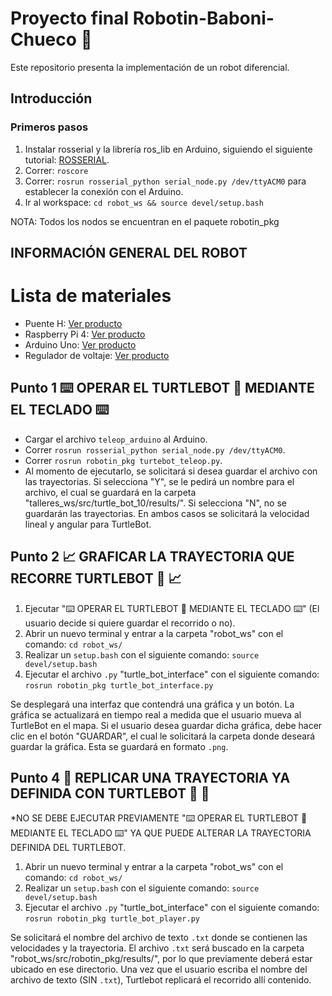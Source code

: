# Proyecto final Robotin-Baboni-Chueco 🤖

Este repositorio presenta la implementación de un robot diferencial.

## Introducción
### Primeros pasos
1. Instalar rosserial y la librería ros_lib en Arduino, siguiendo el siguiente tutorial: [ROSSERIAL](http://wiki.ros.org/rosserial_arduino/Tutorials/Arduino%20IDE%20Setup).
2. Correr: `roscore`
3. Correr: `rosrun rosserial_python serial_node.py /dev/ttyACM0` para establecer la conexión con el Arduino.
4. Ir al workspace: `cd robot_ws && source devel/setup.bash`

NOTA: Todos los nodos se encuentran en el paquete robotin_pkg

## INFORMACIÓN GENERAL DEL ROBOT
# Lista de materiales

* Puente H: [Ver producto](https://naylampmechatronics.com/drivers/11-driver-puente-h-l298n.html)
* Raspberry Pi 4: [Ver producto](https://static.raspberrypi.org/files/product-briefs/Raspberry-Pi-4-Product-Brief.pdf)
* Arduino Uno: [Ver producto](https://www.farnell.com/datasheets/1682209.pdf)
* Regulador de voltaje: [Ver producto](https://www.ti.com/lit/gpn/lm2596)

## Punto 1  ⌨️ OPERAR EL TURTLEBOT 🐢️ MEDIANTE EL TECLADO ⌨️ 
* Cargar el archivo `teleop_arduino` al Arduino.
* Correr `rosrun rosserial_python serial_node.py /dev/ttyACM0`.
* Correr `rosrun robotin_pkg turtebot_teleop.py`.
* Al momento de ejecutarlo, se solicitará si desea guardar el archivo con las trayectorias. Si selecciona "Y", se le pedirá un nombre para el archivo, el cual se guardará en la carpeta "talleres_ws/src/turtle_bot_10/results/". Si selecciona "N", no se guardarán las trayectorias. En ambos casos se solicitará la velocidad lineal y angular para TurtleBot.

## Punto 2  📈️ GRAFICAR LA TRAYECTORIA QUE RECORRE TURTLEBOT 🐢️ 📈️ 

1. Ejecutar "⌨️ OPERAR EL TURTLEBOT 🐢️ MEDIANTE EL TECLADO ⌨️" (El usuario decide si quiere guardar el recorrido o no).
2. Abrir un nuevo terminal y entrar a la carpeta "robot_ws" con el comando: `cd robot_ws/`
3. Realizar un `setup.bash` con el siguiente comando: `source devel/setup.bash`
4. Ejecutar el archivo `.py` "turtle_bot_interface" con el siguiente comando: `rosrun robotin_pkg turtle_bot_interface.py`

Se desplegará una interfaz que contendrá una gráfica y un botón. La gráfica se actualizará en tiempo real a medida que el usuario mueva al TurtleBot en el mapa. Si el usuario desea guardar dicha gráfica, debe hacer clic en el botón "GUARDAR", el cual le solicitará la carpeta donde deseará guardar la gráfica. Esta se guardará en formato `.png`.

## Punto 4  🚶️ REPLICAR UNA TRAYECTORIA YA DEFINIDA CON TURTLEBOT 🐢️ 🚶️ 

*NO SE DEBE EJECUTAR PREVIAMENTE "⌨️ OPERAR EL TURTLEBOT 🐢️ MEDIANTE EL TECLADO ⌨️" YA QUE PUEDE ALTERAR LA TRAYECTORIA DEFINIDA DEL TURTLEBOT.

1. Abrir un nuevo terminal y entrar a la carpeta "robot_ws" con el comando: `cd robot_ws/`
2. Realizar un `setup.bash` con el siguiente comando: `source devel/setup.bash`
3. Ejecutar el archivo `.py` "turtle_bot_interface" con el siguiente comando: `rosrun robotin_pkg turtle_bot_player.py`

Se solicitará el nombre del archivo de texto `.txt` donde se contienen las velocidades y la trayectoria. El archivo `.txt` será buscado en la carpeta "robot_ws/src/robotin_pkg/results/", por lo que previamente deberá estar ubicado en ese directorio. Una vez que el usuario escriba el nombre del archivo de texto (SIN `.txt`), Turtlebot replicará el recorrido allí contenido.
